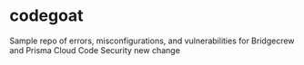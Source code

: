 # codegoat
Sample repo of errors, misconfigurations, and vulnerabilities for Bridgecrew and Prisma Cloud Code Security
new change
